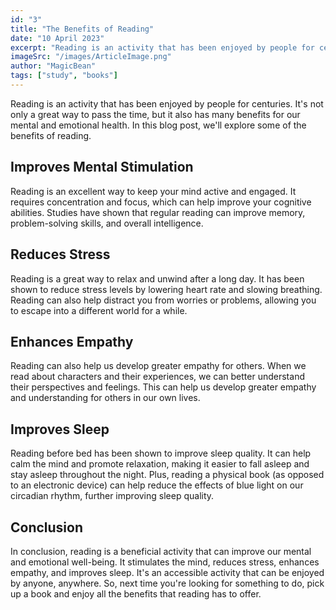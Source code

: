 ```yaml
---
id: "3"
title: "The Benefits of Reading"
date: "10 April 2023"
excerpt: "Reading is an activity that has been enjoyed by people for centuries. It's not only a great way to pass the time, but it also has many benefits for our mental and emotional health. In this blog post, we'll explore some of the benefits of reading."
imageSrc: "/images/ArticleImage.png"
author: "MagicBean"
tags: ["study", "books"]
---
```


Reading is an activity that has been enjoyed by people for centuries. It's not only a great way to pass the time, but it also has many benefits for our mental and emotional health. In this blog post, we'll explore some of the benefits of reading.

## Improves Mental Stimulation

Reading is an excellent way to keep your mind active and engaged. It requires concentration and focus, which can help improve your cognitive abilities. Studies have shown that regular reading can improve memory, problem-solving skills, and overall intelligence.

## Reduces Stress

Reading is a great way to relax and unwind after a long day. It has been shown to reduce stress levels by lowering heart rate and slowing breathing. Reading can also help distract you from worries or problems, allowing you to escape into a different world for a while.

## Enhances Empathy

Reading can also help us develop greater empathy for others. When we read about characters and their experiences, we can better understand their perspectives and feelings. This can help us develop greater empathy and understanding for others in our own lives.

## Improves Sleep

Reading before bed has been shown to improve sleep quality. It can help calm the mind and promote relaxation, making it easier to fall asleep and stay asleep throughout the night. Plus, reading a physical book (as opposed to an electronic device) can help reduce the effects of blue light on our circadian rhythm, further improving sleep quality.

## Conclusion

In conclusion, reading is a beneficial activity that can improve our mental and emotional well-being. It stimulates the mind, reduces stress, enhances empathy, and improves sleep. It's an accessible activity that can be enjoyed by anyone, anywhere. So, next time you're looking for something to do, pick up a book and enjoy all the benefits that reading has to offer.

